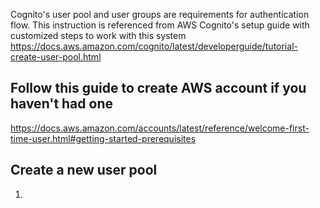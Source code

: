 Cognito's user pool and user groups are requirements for authentication flow. This instruction is referenced from AWS Cognito's setup guide with customized steps to work with this system https://docs.aws.amazon.com/cognito/latest/developerguide/tutorial-create-user-pool.html

## Follow this guide to create AWS account if you haven't had one

https://docs.aws.amazon.com/accounts/latest/reference/welcome-first-time-user.html#getting-started-prerequisites

## Create a new user pool

1. 
